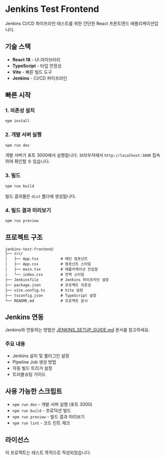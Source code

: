 # Jenkins Test Frontend

Jenkins CI/CD 파이프라인 테스트를 위한 간단한 React 프론트엔드 애플리케이션입니다.

## 기술 스택

- **React 18** - UI 라이브러리
- **TypeScript** - 타입 안정성
- **Vite** - 빠른 빌드 도구
- **Jenkins** - CI/CD 파이프라인

## 빠른 시작

### 1. 의존성 설치

```bash
npm install
```

### 2. 개발 서버 실행

```bash
npm run dev
```

개발 서버가 포트 3000에서 실행됩니다.
브라우저에서 `http://localhost:3000` 접속하여 확인할 수 있습니다.

### 3. 빌드

```bash
npm run build
```

빌드 결과물은 `dist` 폴더에 생성됩니다.

### 4. 빌드 결과 미리보기

```bash
npm run preview
```

## 프로젝트 구조

```
jenkins-test-frontend/
├── src/
│   ├── App.tsx          # 메인 컴포넌트
│   ├── App.css          # 컴포넌트 스타일
│   ├── main.tsx         # 애플리케이션 진입점
│   └── index.css        # 전역 스타일
├── Jenkinsfile          # Jenkins 파이프라인 설정
├── package.json         # 프로젝트 의존성
├── vite.config.ts       # Vite 설정
├── tsconfig.json        # TypeScript 설정
└── README.md            # 프로젝트 문서
```

## Jenkins 연동

Jenkins와 연동하는 방법은 [JENKINS_SETUP_GUIDE.md](./JENKINS_SETUP_GUIDE.md) 문서를 참고하세요.

### 주요 내용

- Jenkins 설치 및 플러그인 설정
- Pipeline Job 생성 방법
- 자동 빌드 트리거 설정
- 트러블슈팅 가이드

## 사용 가능한 스크립트

- `npm run dev` - 개발 서버 실행 (포트 3000)
- `npm run build` - 프로덕션 빌드
- `npm run preview` - 빌드 결과 미리보기
- `npm run lint` - 코드 린트 체크

## 라이선스

이 프로젝트는 테스트 목적으로 작성되었습니다.


